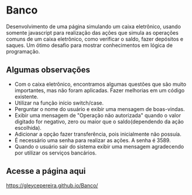 # Banco
Desenvolvimento de uma página simulando um caixa eletrônico, usando somente javascript para realização das ações que simula as operações comuns de um caixa eletrônico, como verificar o saldo, fazer depósitos e saques. Um ótimo desafio para mostrar conhecimentos em lógica de programação.

## Algumas observações
- Com o caixa eletrônico, encontramos algumas questões que são muito importantes, mas não foram aplicadas. Fazer melhorias em um código existente.
- Utilizar na função início switch/case.
- Perguntar o nome do usuário e exibir uma mensagem de boas-vindas.
- Exibir uma mensagem de "Operação não autorizada" quando o valor digitado for negativo, zero ou maior que o saldo(dependendo da ação escolhida).
- Adicionar a opção fazer transferência, pois inicialmente não possuía.
- É necessário uma senha para realizar as ações. A senha é 3589.
- Quando o usuário sair do sistema exibir uma mensagem agradecendo por utilizar os serviços bancários.

## Acesse a página aqui
https://gleycepereira.github.io/Banco/
